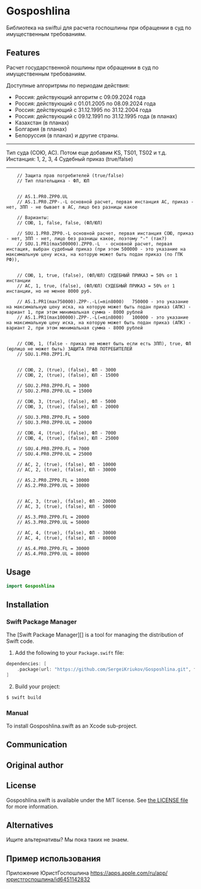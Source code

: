 # Gosposhlina 

Библиотека на swiftui для расчета госпошлины при обращении в суд по имущественным требованиям.

## Features

Расчет государственной пошлины при обращении в суд по имущественным требованиям.

Доступные алгоритрмы по периодам действия:
 - Россия: действующий алгоритм c 09.09.2024 года
 - Россия: действующий с 01.01.2005 по 08.09.2024 года
 - Россия: действующий с 31.12.1995 по 31.12.2004 года
 - Россия: действующий с 09.12.1991 по 31.12.1995 года (в планах)
 - Казахстан (в планах)
 - Болгария (в планах)
 - Белоруссия (в планах)
 и другие страны.
   
***
Тип суда (СОЮ, АС). Потом еще добавим KS, TS01, TS02 и т.д. 
Инстанция: 1, 2, 3, 4 
Судебный приказ (true/false)
***
        // Защита прав потребителей (true/false)
        // Тип плательщика - ФЛ, ЮЛ
        
        
        // AS.1.PR0.ZPP0.UL
        // AS.1.PR0.ZPP-.-L основной расчет, первая инстанция АС, приказ - нет, ЗПП - не бывает в АС, лицо без разницы какое
           
        // Варианты:
        // СОЮ, 1, false, false, (ФЛ/ЮЛ)
        
        // SOU.1.PR0.ZPP0.-L основной расчет, первая инстанция СОЮ, приказ - нет, ЗПП - нет, лицо без разницы какое, поэтому "-" (так?)
        // SOU.1.PR1(max500000).ZPP0.-L  - основной расчет, первая инстация, выбран судебный приказ (при этом 500000 - это указание на максимальную цену иска, на которую может быть подан приказ (по ГПК РФ)),
 
        
        // СОЮ, 1, true, (false), (ФЛ/ЮЛ) СУДЕБНЫЙ ПРИКАЗ = 50% от 1 инстанции
        // АС, 1, true, (false), (ФЛ/ЮЛ) СУДЕБНЫЙ ПРИКАЗ = 50% от 1 инстанции, но не менее 8000 руб.
        
        // AS.1.PR1(max750000).ZPP-.-L(=min8000)   750000 - это указание на максимальную цену иска, на которую может быть подан приказ (АПК) - вариант 1, при этом минимальная сумма - 8000 рублей
        // AS.1.PR1(max100000).ZPP-.-L(=min8000)   100000 - это указание на максимальную цену иска, на которую может быть подан приказ (АПК) - вариант 2, при этом минимальная сумма - 8000 рублей
    
        
        // СОЮ, 1, (false - приказ не может быть если есть ЗПП), true, ФЛ (юрлицо не может быть) ЗАЩИТА ПРАВ ПОТРЕБИТЕЛЕЙ
        // SOU.1.PR0.ZPP1.FL
        
        
        // СОЮ, 2, (true), (false), ФЛ - 3000
        // СОЮ, 2, (true), (false), ЮЛ - 15000
        
        // SOU.2.PR0.ZPP0.FL = 3000
        // SOU.2.PR0.ZPP0.UL = 15000
        
        // СОЮ, 3, (true), (false), ФЛ - 5000
        // СОЮ, 3, (true), (false), ЮЛ - 20000
        
        // SOU.3.PR0.ZPP0.FL = 5000
        // SOU.3.PR0.ZPP0.UL = 20000
        
        // СОЮ, 4, (true), (false), ФЛ - 7000
        // СОЮ, 4, (true), (false), ЮЛ - 25000
        
        // SOU.4.PR0.ZPP0.FL = 7000
        // SOU.4.PR0.ZPP0.UL = 25000
        
        // АС, 2, (true), (false), ФЛ - 10000
        // АС, 2, (true), (false), ЮЛ - 30000
        
        // AS.2.PR0.ZPP0.FL = 10000
        // AS.2.PR0.ZPP0.UL = 30000
        
        
        // АС, 3, (true), (false), ФЛ - 20000
        // АС, 3, (true), (false), ЮЛ - 50000
        
        // AS.3.PR0.ZPP0.FL = 20000
        // AS.3.PR0.ZPP0.UL = 50000
        
        // АС, 4, (true), (false), ФЛ - 30000
        // АС, 4, (true), (false), ЮЛ - 80000
        
        // AS.4.PR0.ZPP0.FL = 30000
        // AS.4.PR0.ZPP0.UL = 80000

## Usage

```swift
import Gosposhlina

```

## Installation

### Swift Package Manager

The [Swift Package Manager][] is a tool for managing the distribution of
Swift code.


1. Add the following to your `Package.swift` file:

  ```swift
  dependencies: [
      .package(url: "https://github.com/SergeiKriukov/Gosposhlina.git", from: "0.15.3")
  ]
  ```

2. Build your project:

  ```sh
  $ swift build
  ```

### Manual

To install Gosposhlina.swift as an Xcode sub-project.

## Communication


## Original author


## License

Gosposhlina.swift is available under the MIT license. See [the LICENSE
file](./LICENSE.txt) for more information.

## Alternatives

Ищите альтернативы? Мы пока таких не знаем.

## Пример использования

Приложение ЮристГоспошлина
https://apps.apple.com/ru/app/юристгоспошлина/id6451142832
   
